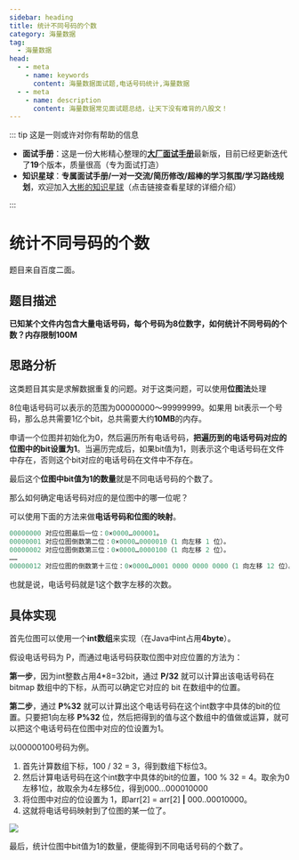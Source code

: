 ```yaml
---
sidebar: heading
title: 统计不同号码的个数
category: 海量数据
tag:
  - 海量数据
head:
  - - meta
    - name: keywords
      content: 海量数据面试题,电话号码统计,海量数据
  - - meta
    - name: description
      content: 海量数据常见面试题总结，让天下没有难背的八股文！
---
```


::: tip 这是一则或许对你有帮助的信息

- **面试手册**：这是一份大彬精心整理的[**大厂面试手册**](https://topjavaer.cn/zsxq/mianshishouce.html)最新版，目前已经更新迭代了**19**个版本，质量很高（专为面试打造）
- **知识星球**：**专属面试手册/一对一交流/简历修改/超棒的学习氛围/学习路线规划**，欢迎加入[大彬的知识星球](https://topjavaer.cn/zsxq/introduce.html)（点击链接查看星球的详细介绍）

:::

# 统计不同号码的个数

题目来自百度二面。

## 题目描述

**已知某个文件内包含大量电话号码，每个号码为8位数字，如何统计不同号码的个数？内存限制100M**

## 思路分析

这类题目其实是求解数据重复的问题。对于这类问题，可以使用**位图法**处理

8位电话号码可以表示的范围为00000000～99999999。如果用 bit表示一个号码，那么总共需要1亿个bit，总共需要大约**10MB**的内存。

申请一个位图并初始化为0，然后遍历所有电话号码，**把遍历到的电话号码对应的位图中的bit设置为1**。当遍历完成后，如果bit值为1，则表示这个电话号码在文件中存在，否则这个bit对应的电话号码在文件中不存在。

最后这个**位图中bit值为1的数量**就是不同电话号码的个数了。

那么如何确定电话号码对应的是位图中的哪一位呢？

可以使用下面的方法来做**电话号码和位图的映射**。

```java
00000000 对应位图最后一位：0×0000…000001。
00000001 对应位图倒数第二位：0×0000…0000010（1 向左移 1 位）。
00000002 对应位图倒数第三位：0×0000…0000100（1 向左移 2 位）。
……
00000012 对应位图的倒数第十三位：0×0000…0001 0000 0000 0000（1 向左移 12 位）。
```

也就是说，电话号码就是1这个数字左移的次数。

## 具体实现

首先位图可以使用一个**int数组**来实现（在Java中int占用**4byte**）。

假设电话号码为 P，而通过电话号码获取位图中对应位置的方法为：

**第一步**，因为int整数占用4*8=32bit，通过 **P/32** 就可以计算出该电话号码在 bitmap 数组中的下标，从而可以确定它对应的 bit 在数组中的位置。

**第二步**，通过 **P%32** 就可以计算出这个电话号码在这个int数字中具体的bit的位置。只要把1向左移 **P%32** 位，然后把得到的值与这个数组中的值做或运算，就可以把这个电话号码在位图中对应的位设置为1。

以00000100号码为例。

1. 首先计算数组下标，100 / 32 = 3，得到数组下标位3。
2. 然后计算电话号码在这个int数字中具体的bit的位置，100 % 32 = 4。取余为0左移1位，故取余为4左移5位，得到000...000010000
3. 将位图中对应的位设置为 1，即arr[2] = arr[2] **|** 000..00010000。
4. 这就将电话号码映射到了位图的某一位了。

![](http://img.topjavaer.cn/img/20220423094735.png)

最后，统计位图中bit值为1的数量，便能得到不同电话号码的个数了。



